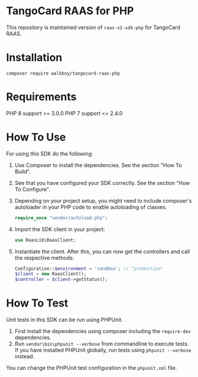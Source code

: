TangoCard RAAS for PHP
======================

This repository is maintained version of `raas-v2-sdk-php` for TangoCard RAAS.


Installation
============
```
composer require walkboy/tangocard-raas-php
```

Requirements
============
PHP 8 support >= 3.0.0
PHP 7 support <= 2.4.0


How To Use
==========
For using this SDK do the following:

1. Use Composer to install the dependencies. See the section "How To Build".
2. See that you have configured your SDK correctly. See the section "How To Configure".
3. Depending on your project setup, you might need to include composer's autoloader
   in your PHP code to enable autoloading of classes.

   ```PHP
   require_once "vendor/autoload.php";
   ```
4. Import the SDK client in your project: 

    ```PHP
    use RaasLib\RaasClient;
    ```
5. Instantiate the client. After this, you can now get the controllers and call the
    respective methods:

    ```PHP
    Configuration::$environment = 'sandbox'; // "production"
    $client = new RaasClient();
    $controller = $client->getStatus();
    ```

How To Test
===========
Unit tests in this SDK can be run using PHPUnit. 

1. First install the dependencies using composer including the `require-dev` dependencies.
2. Run `vendor\bin\phpunit --verbose` from commandline to execute tests. If you have 
   installed PHPUnit globally, run tests using `phpunit --verbose` instead.

You can change the PHPUnit test configuration in the `phpunit.xml` file.
